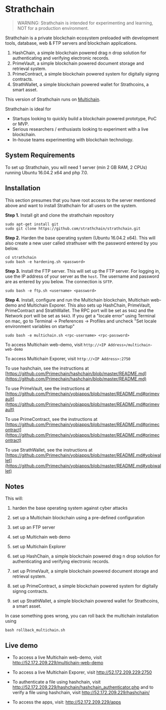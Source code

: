 Strathchain
=========

> WARNING: Strathchain is intended for experimenting and learning, NOT for a production environment.

Strathchain is a private blockchain ecosystem preloaded with development tools, database, web & FTP servers and blockchain applications.

1. HashChain, a simple blockchain powered drag n drop solution for authenticating and verifying electronic records.
2. PrimeVault, a simple blockchain powered document storage and retrieval system.
3. PrimeContract, a simple blockchain powered system for digitally signng contracts.
4. StrathWallet, a simple blockchain powered wallet for Strathcoins, a smart asset.

This version of Strathchain runs on [Multichain](https://github.com/MultiChain).

Strathchain is ideal for

* Startups looking to quickly build a blockchain powered prototype, PoC or MVP.
* Serious researchers / enthusiasts looking to experiment with a live blockchain.
* In-house teams experimenting with blockchain technology.


System Requirements
-------------------

To set up Strathchain, you will need 1 server (min 2 GB RAM, 2 CPUs) running Ubuntu 16.04.2 x64 and php 7.0.

Installation
------------

This section presumes that you have root access to the server mentioned above and want to install Strathchain for all users on the system.

**Step 1.** Install git and clone the strathchain repository

    sudo apt-get install git
    sudo git clone https://github.com/strathchain/strathchain.git

**Step 2.** Harden the base operating system (Ubuntu 16.04.2 x64). This will also create a new user called strathuser with the password entered by you below.

    cd strathchain
    sudo bash -e hardening.sh <password>

**Step 3.** Install the FTP server. This will set up the FTP server. For logging in, use the IP address of your server as the `host`. The username and password are as entered by you below. The connection is `SFTP`.

    sudo bash -e ftp.sh <username> <password>


**Step 4.** Install, configure and run the Multichain blockchain, Multichain web-demo and Multichain Exporer. This also sets up HashChain, PrimeVault, PrimeContract and StrathWallet. The RPC port will be set as `9442` and the Network port will be set as `9443`. If you get a "locale error" using Terminal on mac, go to Terminal -> Preferences -> Profiles and uncheck "Set locale environment variables on startup"

    sudo bash -e multichain.sh <rpc-username> <rpc-password>
		
To access Multichain web-demo, visit `http://<IP Address>/multichain-web-demo`

To access Multichain Exporer, visit `http://<IP Address>:2750`

To use hashchain, see the instructions at [https://github.com/Primechain/hashchain/blob/master/README.md](https://github.com/Primechain/hashchain/blob/master/README.md)

To use PrimeVault, see the instructions at [https://github.com/Primechain/yobiapps/blob/master/README.md#primevault](https://github.com/Primechain/yobiapps/blob/master/README.md#primevault)

To use PrimeContract, see the instructions at [https://github.com/Primechain/yobiapps/blob/master/README.md#primecontract](https://github.com/Primechain/yobiapps/blob/master/README.md#primecontract)

To use StrathWallet, see the instructions at [https://github.com/Primechain/yobiapps/blob/master/README.md#yobiwallet](https://github.com/Primechain/yobiapps/blob/master/README.md#yobiwallet)


Notes
-----

This will:
1. harden the base operating system against cyber attacks

2. set up a Multichain blockchain using a pre-defined configuration

3. set up an FTP server

4. set up Multichain web demo

5. set up Multichain Explorer

6. set up HashChain, a simple blockchain powered drag n drop solution for authenticating and verifying electronic records.

7. set up PrimeVault, a simple blockchain powered document storage and retrieval system.

8. set up PrimeContract, a simple blockchain powered system for digitally signng contracts.

9. set up StrathWallet, a simple blockchain powered wallet for Strathcoins, a smart asset.

In case something goes wrong, you can roll back the multichain installation using

    bash rollback_multichain.sh 

Live demo
---------
* To access a live Multichain web-demo, visit http://52.172.209.229/multichain-web-demo

* To access a live Multichain Exporer, visit http://52.172.209.229:2750

* To authenticate a file using hashchain, visit http://52.172.209.229/hashchain/hashchain_authenticator.php and to verify a file using hashchain, visit http://52.172.209.229/hashchain/

* To access the apps, visit: http://52.172.209.229/apps
